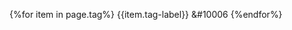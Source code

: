 {%for item in page.tag%}
    <span class="tag">
        {{item.tag-label}}
        <span class="tag__close">
            &#10006
        </span>
    </span>
{%endfor%}